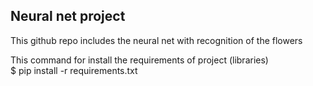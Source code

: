 ## Neural net project
This github repo includes the neural net with recognition of the flowers

This command for install the requirements of project (libraries)<br>
$ pip install -r requirements.txt
